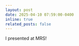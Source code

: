 ```yaml
---
layout: post
date: 2025-04-10 07:59:00-0400
inline: true
related_posts: false
---
```


I presented at MRS! 
